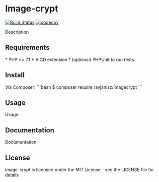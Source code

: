 <h1>Image-crypt</h1>

[![Build Status](https://travis-ci.org/ravjanisz/imagecrypt.svg?branch=master)](https://travis-ci.org/ravjanisz/imagecrypt)
[![codecov](https://codecov.io/gh/ravjanisz/imagecrypt/branch/master/graph/badge.svg)](https://codecov.io/gh/ravjanisz/imagecrypt)

Description

<h2>Requirements</h2>
* PHP >= 7.1
* A GD extension
* (optional) PHPUnit to run tests.

<h2>Install</h2>
Via Composer:
```bash
$ composer require ravjanisz/imagecrypt
```
<h2>Usage</h2>
Usage

<h2>Documentation</h2>
Documentation

<h2>License</h2>
image-crypt is licensed under the MIT License - see the LICENSE file for details